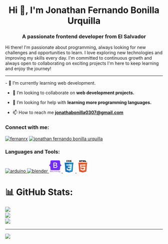 <h1 align="center">Hi 👋, I'm Jonathan Fernando Bonilla Urquilla</h1>
<h3 align="center">A passionate frontend developer from El Salvador</h3>

<p> Hi there! I'm passionate about programming, always looking for new challenges and opportunities to learn. I love exploring new technologies and improving my skills every day. I'm committed to continuous growth and always open to collaborating on exciting projects I'm here to keep learning and enjoy the journey!</p>
<hr>
- 🌱 I’m currently learning web development.

- 👯 I’m looking to collaborate on **web development projects.**

- 🤝 I’m looking for help with **learning more programming languages.**

- 📫 How to reach me **jonathabonilla0307@gmail.com**

<h3 align="left">Connect with me:</h3>
<p align="left">
<a href="https://instagram.com/fernanrx" target="blank"><img align="center" src="https://raw.githubusercontent.com/rahuldkjain/github-profile-readme-generator/master/src/images/icons/Social/instagram.svg" alt="fernanrx" height="30" width="40" /></a>
<a href="www.linkedin.com/in/jonathan-fernando-bonilla-urquilla-5b604334a" target="blank"><img align="center" src="https://raw.githubusercontent.com/rahuldkjain/github-profile-readme-generator/master/src/images/icons/Social/linked-in-alt.svg" alt="jonathan fernando bonilla urquilla" height="30" width="40" /></a>
</p>

<h3 align="left">Languages and Tools:</h3>
<p align="left"> <a href="https://www.arduino.cc/" target="_blank" rel="noreferrer"> <img src="https://cdn.worldvectorlogo.com/logos/arduino-1.svg" alt="arduino" width="40" height="40"/> </a> <a href="https://www.blender.org/" target="_blank" rel="noreferrer"> <img src="https://download.blender.org/branding/community/blender_community_badge_white.svg" alt="blender" width="40" height="40"/> </a> <a href="https://getbootstrap.com" target="_blank" rel="noreferrer"> <img src="https://raw.githubusercontent.com/devicons/devicon/master/icons/bootstrap/bootstrap-plain-wordmark.svg" alt="bootstrap" width="40" height="40"/> </a> <a href="https://www.w3schools.com/css/" target="_blank" rel="noreferrer"> <img src="https://raw.githubusercontent.com/devicons/devicon/master/icons/css3/css3-original-wordmark.svg" alt="css3" width="40" height="40"/> </a> <a href="https://www.w3.org/html/" target="_blank" rel="noreferrer"> <img src="https://raw.githubusercontent.com/devicons/devicon/master/icons/html5/html5-original-wordmark.svg" alt="html5" width="40" height="40"/> </a> </p>


# 📊 GitHub Stats:
![](https://github-readme-stats.vercel.app/api?username=JhonBonillaU&theme=dark&hide_border=false&include_all_commits=true&count_private=true)<br/>
![](https://nirzak-streak-stats.vercel.app/?user=JhonBonillaU&theme=dark&hide_border=false)<br/>
![](https://github-readme-stats.vercel.app/api/top-langs/?username=JhonBonillaU&theme=dark&hide_border=false&include_all_commits=true&count_private=true&layout=compact)

---
[![](https://visitcount.itsvg.in/api?id=JhonBonillaU&icon=0&color=0)](https://visitcount.itsvg.in)

<!-- Proudly created with GPRM ( https://gprm.itsvg.in ) -->
<!---
JhonBonillaU/JhonBonillaU is a ✨ special ✨ repository because its `README.md` (this file) appears on your GitHub profile.
You can click the Preview link to take a look at your changes.
--->
